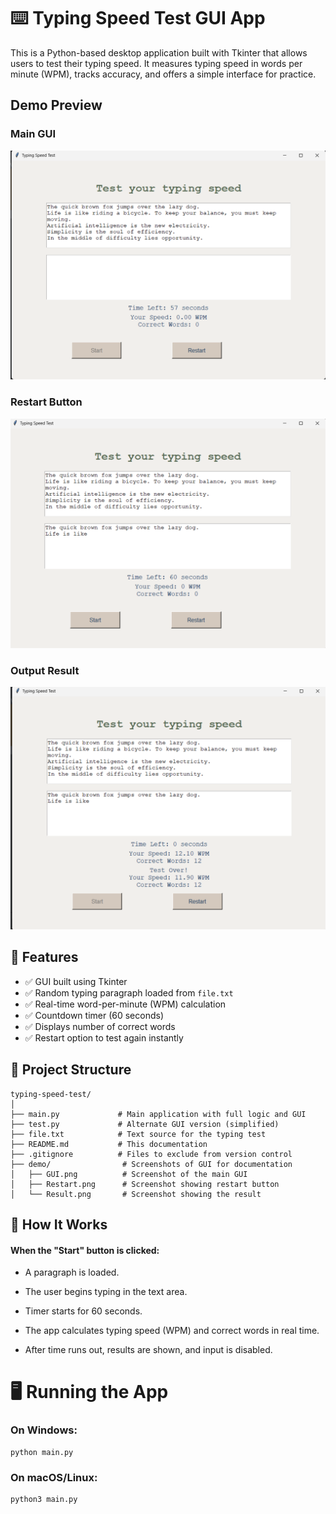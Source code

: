 # ⌨️ Typing Speed Test GUI App

This is a Python-based desktop application built with Tkinter that allows users to test their typing speed. It measures typing speed in words per minute (WPM), tracks accuracy, and offers a simple interface for practice.

## Demo Preview

### Main GUI
![GUI](demo/GUI.png)

### Restart Button
![Restart](demo/Restart.png)

### Output Result
![Result](demo/Result.png)

## 🚀 Features

- ✅ GUI built using Tkinter
- ✅ Random typing paragraph loaded from `file.txt`
- ✅ Real-time word-per-minute (WPM) calculation
- ✅ Countdown timer (60 seconds)
- ✅ Displays number of correct words
- ✅ Restart option to test again instantly

## 📁 Project Structure

````
typing-speed-test/
│
├── main.py             # Main application with full logic and GUI
├── test.py             # Alternate GUI version (simplified)
├── file.txt            # Text source for the typing test
├── README.md           # This documentation
├── .gitignore          # Files to exclude from version control
├── demo/                # Screenshots of GUI for documentation
│   ├── GUI.png          # Screenshot of the main GUI
│   ├── Restart.png      # Screenshot showing restart button
│   └── Result.png       # Screenshot showing the result
````

## 🧠 How It Works
#### When the "Start" button is clicked:

- A paragraph is loaded.

- The user begins typing in the text area.

- Timer starts for 60 seconds.

- The app calculates typing speed (WPM) and correct words in real time.

- After time runs out, results are shown, and input is disabled.



# 🖥️ Running the App


### On Windows:
````
python main.py
````
### On macOS/Linux:
````
python3 main.py
````


